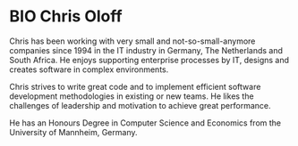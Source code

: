 # BIO Chris Oloff

Chris has been working with very small and not-so-small-anymore companies since
1994 in the IT industry in Germany, The Netherlands and South Africa. He enjoys
supporting enterprise processes by IT, designs and creates software in complex
environments.

Chris strives to write great code and to implement efficient software
development methodologies in existing or new teams. He likes the challenges of
leadership and motivation to achieve great performance.

He has an Honours Degree in Computer Science and Economics from the University
of Mannheim, Germany.
